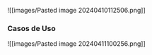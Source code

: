 ![[images/Pasted image 20240410112506.png]]


### Casos de Uso

![[images/Pasted image 20240411100256.png]]

